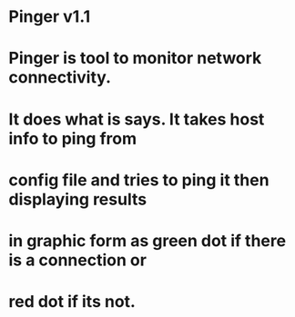 # Pinger v1.1
#
# Pinger is tool to monitor network connectivity.
# It does what is says. It takes host info to ping from
# config file and tries to ping it then displaying results
# in graphic form as green dot if there is a connection or
# red dot if its not.
